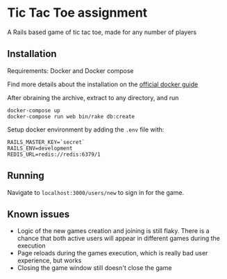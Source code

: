 # Tic Tac Toe assignment

A Rails based game of tic tac toe, made for any number of players

## Installation

Requirements: Docker and Docker compose

Find more details about the installation on the [official docker guide](https://docs.docker.com/compose/install/)

After obraining the archive, extract to any directory, and run

```
docker-compose up
docker-compose run web bin/rake db:create
```

Setup docker environment by adding the `.env` file with:

```
RAILS_MASTER_KEY=`secret`
RAILS_ENV=development
REDIS_URL=redis://redis:6379/1
```

## Running

Navigate to `localhost:3000/users/new` to sign in for the game.

## Known issues

- Logic of the new games creation and joining is still flaky. There is a chance that both active users will appear in different games during the execution
- Page reloads during the games execution, which is really bad user experience, but works
- Closing the game window still doesn't close the game
